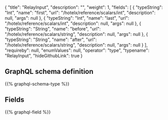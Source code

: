 {
  "title": "RelayInput",
  "description": "",
  "weight": 1,
  "fields": [
    {
      "typeString": "Int",
      "name": "first",
      "url": "/hotelx/reference/scalars/int",
      "description": null,
      "args": null
    },
    {
      "typeString": "Int",
      "name": "last",
      "url": "/hotelx/reference/scalars/int",
      "description": null,
      "args": null
    },
    {
      "typeString": "String",
      "name": "before",
      "url": "/hotelx/reference/scalars/string",
      "description": null,
      "args": null
    },
    {
      "typeString": "String",
      "name": "after",
      "url": "/hotelx/reference/scalars/string",
      "description": null,
      "args": null
    }
  ],
  "requireby": null,
  "enumValues": null,
  "operator": "type",
  "typename": "RelayInput",
  "hideGithubLink": true
}
## GraphQL schema definition

{{% graphql-schema-type %}}

## Fields

{{% graphql-field %}}
